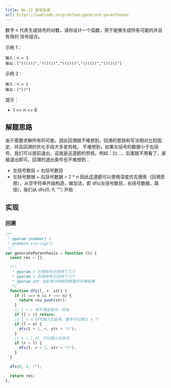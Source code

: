 ```yaml
---
title: No.22 括号生成
url: https://leetcode.cn/problems/generate-parentheses
---
```


数字 n 代表生成括号的对数，请你设计一个函数，用于能够生成所有可能的并且 有效的 括号组合。

示例 1：

```text
输入：n = 3
输出：["((()))","(()())","(())()","()(())","()()()"]
```

示例 2：

```text
输入：n = 1
输出：["()"]
```

提示：

- 1 <= n <= 8

## 解题思路

由于需要求解所有的可能，因此回溯就不难想到，回溯的思路和写法相对比较固定，并且回溯的优化手段大多是剪枝。
不难想到，如果左括号的数据小于右括号，我们可以提前退出，这就是这道题的剪枝。例如：())...，后面就不用看了，直接退出即可。回溯的退出条件也不难想到：

- 左括号数目 = 右括号数目
- 左括号数据 + 右括号数据 = 2 \* n
  因此这道题可以使用深度优先搜索（回溯思想），从空字符串开始构造，做加法，即 dfs(左括号数目，右括号数据，路径)，我们从 dfs(0, 0, "") 开始

## 实现

### 回溯

```js
/**
 * @param {number} n
 * @return {string[]}
 */
var generateParenthesis = function (n) {
  const res = [];

  /**
   * @param l 左侧括号已经用了几个
   * @param r 右侧括号已经用了几个
   * @param str 当前递归得到的拼接字符串结果
   */
  function dfs(l, r, str) {
    if (l === n && r === n) {
      return res.push(str);
    }
    // l < r 时不满足条件，剪枝
    if (l < r) return;
    // l < n 时可插入左括号，最多可以插入 n 个
    if (l < n) {
      dfs(l + 1, r, str + "(");
    }
    // r < l 时，可以插入右括号
    if (r < l) {
      dfs(l, r + 1, str + ")");
    }
  }

  dfs(0, 0, "");

  return res;
};
```
